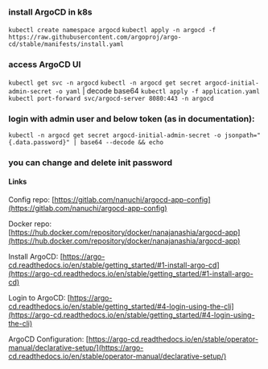 ### install ArgoCD in k8s

`kubectl create namespace argocd`
`kubectl apply -n argocd -f https://raw.githubusercontent.com/argoproj/argo-cd/stable/manifests/install.yaml`

### access ArgoCD UI

`kubectl get svc -n argocd`
`kubectl -n argocd get secret argocd-initial-admin-secret -o yaml` | decode base64
`kubectl apply -f application.yaml`
`kubectl port-forward svc/argocd-server 8080:443 -n argocd`

### login with admin user and below token (as in documentation):

`kubectl -n argocd get secret argocd-initial-admin-secret -o jsonpath="{.data.password}" | base64 --decode && echo`

### you can change and delete init password

#### Links

Config repo: [https://gitlab.com/nanuchi/argocd-app-config](https://gitlab.com/nanuchi/argocd-app-config)

Docker repo: [https://hub.docker.com/repository/docker/nanajanashia/argocd-app](https://hub.docker.com/repository/docker/nanajanashia/argocd-app)

Install ArgoCD: [https://argo-cd.readthedocs.io/en/stable/getting_started/#1-install-argo-cd](https://argo-cd.readthedocs.io/en/stable/getting_started/#1-install-argo-cd)

Login to ArgoCD: [https://argo-cd.readthedocs.io/en/stable/getting_started/#4-login-using-the-cli](https://argo-cd.readthedocs.io/en/stable/getting_started/#4-login-using-the-cli)

ArgoCD Configuration: [https://argo-cd.readthedocs.io/en/stable/operator-manual/declarative-setup/](https://argo-cd.readthedocs.io/en/stable/operator-manual/declarative-setup/)
